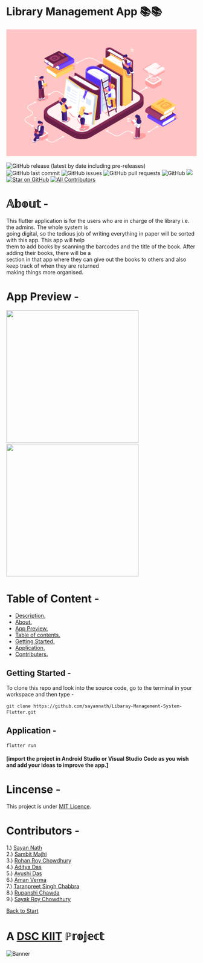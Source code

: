 <a name="title"></a>
# Library Management App 📚📚

![Banner](https://github.com/Sayak11/Libaray-Management-System-Flutter/blob/master/online_library%402x.png)


![GitHub release (latest by date including pre-releases)](https://img.shields.io/github/v/release/sayannath/Libaray-Management-System-Flutter?include_prereleases)
![GitHub last commit](https://img.shields.io/github/last-commit/sayannath/Libaray-Management-System-Flutter)
![GitHub issues](https://img.shields.io/github/issues-raw/sayannath/Libaray-Management-System-Flutter)
![GitHub pull requests](https://img.shields.io/github/issues-pr/sayannath/Libaray-Management-System-Flutter)
![GitHub](https://img.shields.io/github/license/Sayak11/Libaray-Management-System-Flutter)
   </a>
    <!-- API -->
    <a href="https://android-arsenal.com/api?level=21">
        <img src="https://img.shields.io/badge/API-21%2B-orange.svg?style=flat"/>
    </a>
    [![Star on GitHub](https://img.shields.io/github/stars/sayannath/Libaray-Management-System-Flutter.svg?style=social)](https://github.com/all-contributors/all-contributors/stargazers)
    [![All Contributors](https://img.shields.io/badge/all_contributors-9-orange.svg?style=flat-square)](#contributors-)



<a name="about"></a>
# 𝔸𝕓𝕠𝕦𝕥 -
This flutter application is for the users who are in charge of the library i.e. the admins. The whole system is  
going digital, so the tedious job of writing everything in paper will be sorted with this app. This app will help   
them to add books by scanning the barcodes and the title of the book. After adding their books, there will be a   
section in that app where they can give out the books to others and also keep track of when they are returned   
making things more organised.  

<a name="preview"></a>
# App Preview -
<img src="https://media.giphy.com/media/TTEQuQDISXm2t5Klyj/giphy.gif" width="350" height="350"/><img src="https://media.giphy.com/media/XVt7WWMUBHT6ZZgQ0T/giphy.gif" width="350" height="350"/>


<a name="contents"></a>
# Table of Content -

- [Description. ](#title)
- [About.](#about)
- [App Preview.](#preview)
- [Table of contents.](#contents)
- [Getting Started.](#getting-started)
- [Application.](#application)
- [Contributers.](#contributors)
 
<a name="getting-started"></a>
  ## Getting Started -

To clone this repo and look into the source code, go to the terminal in your workspace and then type -
```
git clone https://github.com/sayannath/Libaray-Management-System-Flutter.git
```
<a name="application"></a>
## Application -
```
flutter run 
```
#### [import the project in Android Studio or Visual Studio Code as you wish and add your ideas to improve the app.]


<a name="contributors"></a>

# Lincense -
This project is under [MIT Licence](https://github.com/Sayak11/Libaray-Management-System-Flutter/blob/master/LICENSE).


# Contributors -
1.) [Sayan Nath](https://github.com/sayannath) <br>
2.) [Sambit Majhi](https://github.com/sambitraze?tab=overview&from=2019-12-01&to=2019-12-31)  
3.) [Rohan Roy Chowdhury](https://github.com/Rohan2309)   
4.) [Aditya Das](https://github.com/ThatOneTallKid)  
5.) [Ayushi Das](https://github.com/Ayushi673)  
6.) [Aman Verma](https://github.com/amanv8060)  
7.) [Taranpreet Singh Chabbra](https://github.com/singhtaran1005)  
8.) [Rupanshi Chawda](https://github.com/rupanshi-chawda)  
9.) [Sayak Roy Chowdhury](https://github.com/Sayak11)  

[Back to Start](#title)

# A [DSC KIIT](https://github.com/DSC-KIIT) ℙ𝕣𝕠𝕛𝕖𝕔𝕥  
![Banner](https://github.com/Sayak11/Libaray-Management-System-Flutter/blob/master/download%20(1).png)  
